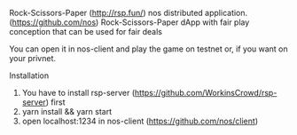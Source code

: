 Rock-Scissors-Paper (http://rsp.fun/) nos distributed application. (https://github.com/nos)
Rock-Scissors-Paper dApp with fair play conception that can be used for fair deals

You can open it in nos-client and play the game on testnet or, if you want on your privnet.

Installation

1. You have to install rsp-server (https://github.com/WorkinsCrowd/rsp-server) first
2. yarn install && yarn start
3. open localhost:1234 in nos-client (https://github.com/nos/client)
